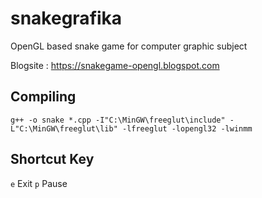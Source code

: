 # snakegrafika
OpenGL based snake game for computer graphic subject

Blogsite : https://snakegame-opengl.blogspot.com

## Compiling
```
g++ -o snake *.cpp -I"C:\MinGW\freeglut\include" -L"C:\MinGW\freeglut\lib" -lfreeglut -lopengl32 -lwinmm
```

## Shortcut Key
```e``` Exit
```p``` Pause
